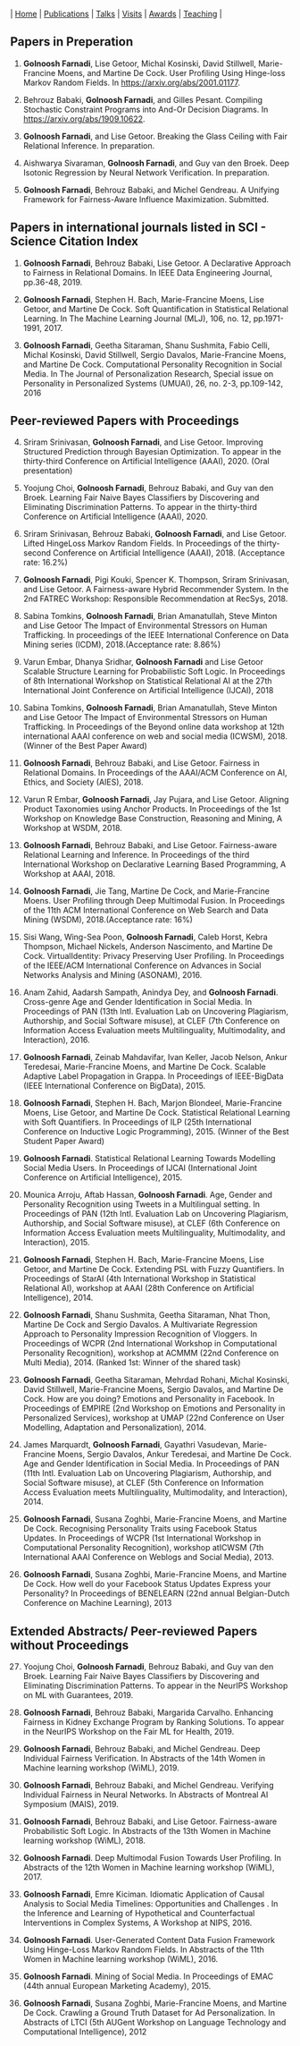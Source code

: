| [Home](index.md) | [Publications](publications.md) | [Talks](talks.md) | [Visits](visits.md) | [Awards](awards.md) | [Teaching](teaching.md) | 

## Papers in Preperation
1. **Golnoosh Farnadi**, Lise Getoor, Michal Kosinski, David Stillwell, Marie-Francine Moens, and Martine De Cock. User Profiling Using Hinge-loss Markov Random Fields. In https://arxiv.org/abs/2001.01177.

2. Behrouz Babaki, **Golnoosh Farnadi**, and Gilles Pesant. Compiling Stochastic Constraint Programs into And-Or Decision Diagrams. In https://arxiv.org/abs/1909.10622.

3. **Golnoosh Farnadi**, and Lise Getoor. Breaking the Glass Ceiling with Fair Relational Inference. In preparation.

4. Aishwarya Sivaraman, **Golnoosh Farnadi**, and Guy van den Broek. Deep Isotonic Regression by Neural Network Verification. In preparation.

5. **Golnoosh Farnadi**, Behrouz Babaki, and Michel Gendreau. A Unifying Framework for Fairness-Aware Influence Maximization. Submitted.

## Papers in international journals listed in SCI - Science Citation Index

1. **Golnoosh Farnadi**, Behrouz Babaki, Lise Getoor. A Declarative Approach to Fairness in Relational Domains. In IEEE Data Engineering Journal,  pp.36-48, 2019.

2. **Golnoosh Farnadi**, Stephen H. Bach, Marie-Francine Moens, Lise Getoor, and Martine
De Cock. Soft Quantification in Statistical Relational Learning. In The Machine Learning Journal (MLJ), 106, no. 12, pp.1971-1991, 2017.

3. **Golnoosh Farnadi**, Geetha Sitaraman, Shanu Sushmita, Fabio Celli, Michal Kosinski,
David Stillwell, Sergio Davalos, Marie-Francine Moens, and Martine De Cock. Computational Personality Recognition in Social Media. In The Journal of Personalization Research, Special issue on Personality in Personalized Systems (UMUAI), 26, no. 2-3, pp.109-142, 2016

## Peer-reviewed Papers with Proceedings

4. Sriram Srinivasan, **Golnoosh Farnadi**, and Lise Getoor. Improving Structured Prediction through Bayesian Optimization. To appear in the thirty-third Conference on Artificial Intelligence (AAAI), 2020. (Oral presentation)

5. Yoojung Choi, **Golnoosh Farnadi**, Behrouz Babaki, and Guy van den Broek. Learning Fair Naive Bayes Classifiers by Discovering and Eliminating Discrimination Patterns. To appear in the thirty-third Conference on Artificial Intelligence (AAAI), 2020. 

6. Sriram Srinivasan, Behrouz Babaki, **Golnoosh Farnadi**, and Lise Getoor. Lifted HingeLoss Markov Random Fields. In Proceedings of the thirty-second Conference on Artificial Intelligence (AAAI), 2018. (Acceptance rate: 16.2%)

7. **Golnoosh Farnadi**, Pigi Kouki, Spencer K. Thompson, Sriram Srinivasan, and Lise Getoor. A Fairness-aware Hybrid Recommender System. In the 2nd FATREC Workshop: Responsible Recommendation at RecSys, 2018.

8. Sabina Tomkins, **Golnoosh Farnadi**, Brian Amanatullah, Steve Minton and Lise Getoor
The Impact of Environmental Stressors on Human Trafficking. In proceedings of the IEEE International Conference on Data Mining series (ICDM), 2018.(Acceptance rate: 8.86%)

9. Varun Embar, Dhanya Sridhar, **Golnoosh Farnadi** and Lise Getoor Scalable Structure Learning for Probabilistic Soft Logic. In Proceedings of 8th International Workshop on Statistical Relational AI at the 27th International Joint Conference on Artificial Intelligence (IJCAI), 2018

10. Sabina Tomkins, **Golnoosh Farnadi**, Brian Amanatullah, Steve Minton and Lise Getoor The Impact of Environmental Stressors on Human Trafficking. In Proceedings of the Beyond online data workshop at 12th international AAAI conference on web and social media (ICWSM), 2018.(Winner of the Best Paper Award)

11. **Golnoosh Farnadi**, Behrouz Babaki, and Lise Getoor. Fairness in Relational Domains. In Proceedings of the AAAI/ACM Conference on AI, Ethics, and Society (AIES), 2018.

12. Varun R Embar, **Golnoosh Farnadi**, Jay Pujara, and Lise Getoor. Aligning Product Taxonomies using Anchor Products. In Proceedings of the 1st Workshop on Knowledge Base Construction, Reasoning and Mining, A Workshop at WSDM, 2018.

13. **Golnoosh Farnadi**, Behrouz Babaki, and Lise Getoor. Fairness-aware Relational Learning and Inference. In Proceedings of the third International Workshop on Declarative Learning Based Programming, A Workshop at AAAI, 2018.

14. **Golnoosh Farnadi**, Jie Tang, Martine De Cock, and Marie-Francine Moens. User Profiling through Deep Multimodal Fusion. In Proceedings of the 11th ACM International Conference on Web Search and Data Mining (WSDM), 2018.(Acceptance rate: 16%)

15. Sisi Wang, Wing-Sea Poon, **Golnoosh Farnadi**, Caleb Horst, Kebra Thompson, Michael
Nickels, Anderson Nascimento, and Martine De Cock. VirtualIdentity: Privacy Preserving User Profiling. In Proceedings of the IEEE/ACM International Conference on Advances in Social Networks Analysis and Mining (ASONAM), 2016.

16. Anam Zahid, Aadarsh Sampath, Anindya Dey, and **Golnoosh Farnadi**. Cross-genre Age and Gender Identification in Social Media. In Proceedings of PAN (13th Intl. Evaluation Lab on Uncovering Plagiarism, Authorship, and Social Software misuse), at CLEF (7th Conference on Information Access Evaluation meets Multilinguality, Multimodality, and Interaction), 2016.

17. **Golnoosh Farnadi**, Zeinab Mahdavifar, Ivan Keller, Jacob Nelson, Ankur Teredesai, Marie-Francine Moens, and Martine De Cock. Scalable Adaptive Label Propagation in Grappa. In Proceedings of IEEE-BigData (IEEE International Conference on BigData), 2015.

18. **Golnoosh Farnadi**, Stephen H. Bach, Marjon Blondeel, Marie-Francine Moens, Lise
Getoor, and Martine De Cock. Statistical Relational Learning with Soft Quantifiers. In Proceedings of ILP (25th International Conference on Inductive Logic Programming), 2015. (Winner of the Best Student Paper Award)

19. **Golnoosh Farnadi**. Statistical Relational Learning Towards Modelling Social Media Users. In Proceedings of IJCAI (International Joint Conference on Artificial Intelligence), 2015.

20. Mounica Arroju, Aftab Hassan, **Golnoosh Farnadi**. Age, Gender and Personality Recognition using Tweets in a Multilingual setting. In Proceedings of PAN (12th Intl. Evaluation Lab on Uncovering Plagiarism, Authorship, and Social Software misuse), at CLEF (6th Conference on Information Access Evaluation meets Multilinguality, Multimodality, and Interaction), 2015.

21. **Golnoosh Farnadi**, Stephen H. Bach, Marie-Francine Moens, Lise Getoor, and Martine De Cock. Extending PSL with Fuzzy Quantifiers. In Proceedings of StarAI (4th International Workshop in Statistical Relational AI), workshop at AAAI (28th Conference on Artificial Intelligence), 2014.

22. **Golnoosh Farnadi**, Shanu Sushmita, Geetha Sitaraman, Nhat Thon, Martine De Cock and Sergio Davalos. A Multivariate Regression Approach to Personality Impression Recognition of Vloggers. In Proceedings of WCPR (2nd International Workshop in Computational Personality Recognition), workshop at ACMMM (22nd Conference on Multi Media), 2014. (Ranked 1st: Winner of the shared task)

23. **Golnoosh Farnadi**, Geetha Sitaraman, Mehrdad Rohani, Michal Kosinski, David Stillwell, Marie-Francine Moens, Sergio Davalos, and Martine De Cock. How are you doing? Emotions and Personality in Facebook. In Proceedings of EMPIRE (2nd Workshop on Emotions and Personality in Personalized Services), workshop at UMAP (22nd Conference on User Modelling, Adaptation and Personalization), 2014.

24. James Marquardt, **Golnoosh Farnadi**, Gayathri Vasudevan, Marie-Francine Moens, Sergio Davalos, Ankur Teredesai, and Martine De Cock. Age and Gender Identification in Social Media. In Proceedings of PAN (11th Intl. Evaluation Lab on Uncovering Plagiarism, Authorship, and Social Software misuse), at CLEF (5th Conference on Information Access Evaluation meets Multilinguality, Multimodality, and Interaction), 2014.

25. **Golnoosh Farnadi**, Susana Zoghbi, Marie-Francine Moens, and Martine De Cock. Recognising Personality Traits using Facebook Status Updates. In Proceedings of WCPR (1st International Workshop in Computational Personality Recognition), workshop atICWSM (7th International AAAI Conference on Weblogs and Social Media), 2013.

26. **Golnoosh Farnadi**, Susana Zoghbi, Marie-Francine Moens, and Martine De Cock. How well do your Facebook Status Updates Express your Personality? In Proceedings of BENELEARN (22nd annual Belgian-Dutch Conference on Machine Learning), 2013

## Extended Abstracts/ Peer-reviewed Papers without Proceedings 

27. Yoojung Choi, **Golnoosh Farnadi**, Behrouz Babaki, and Guy van den Broek. Learning Fair Naive Bayes Classifiers by Discovering and Eliminating Discrimination Patterns. To appear in the NeurIPS Workshop on ML with Guarantees, 2019.

28. **Golnoosh Farnadi**, Behrouz Babaki, Margarida Carvalho. Enhancing Fairness in Kidney Exchange Program by Ranking Solutions. To appear in the NeurIPS Workshop on the Fair ML for Health, 2019.

29. **Golnoosh Farnadi**, Behrouz Babaki, and Michel Gendreau. Deep Individual Fairness
Verification. In Abstracts of the 14th Women in Machine learning workshop (WiML), 2019.

30. **Golnoosh Farnadi**, Behrouz Babaki, and Michel Gendreau. Verifying Individual Fairness in Neural Networks. In Abstracts of Montreal AI Symposium (MAIS), 2019.

31. **Golnoosh Farnadi**, Behrouz Babaki, and Lise Getoor. Fairness-aware Probabilistic Soft Logic. In Abstracts of the 13th Women in Machine learning workshop (WiML), 2018.

32. **Golnoosh Farnadi**. Deep Multimodal Fusion Towards User Profiling. In Abstracts of the 12th Women in Machine learning workshop (WiML), 2017.

33. **Golnoosh Farnadi**, Emre Kiciman. Idiomatic Application of Causal Analysis to Social Media Timelines: Opportunities and Challenges . In the Inference and Learning of Hypothetical and Counterfactual Interventions in Complex Systems, A Workshop at NIPS, 2016.

34. **Golnoosh Farnadi**. User-Generated Content Data Fusion Framework Using Hinge-Loss Markov Random Fields. In Abstracts of the 11th Women in Machine learning workshop (WiML), 2016.

35. **Golnoosh Farnadi**. Mining of Social Media. In Proceedings of EMAC (44th annual European Marketing Academy), 2015.

36. **Golnoosh Farnadi**, Susana Zoghbi, Marie-Francine Moens, and Martine De Cock. Crawling a Ground Truth Dataset for Ad Personalization. In Abstracts of LTCI (5th AUGent Workshop on Language Technology and Computational Intelligence), 2012
